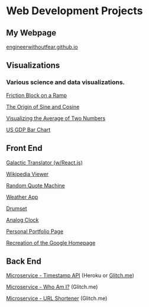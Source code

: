 # Web Development Projects 

## My Webpage

<A HREF="http://engineerwithoutfear.github.io/">engineerwithoutfear.github.io</a>


## Visualizations

### Various science and data visualizations.

<A HREF="http://engineerwithoutfear.github.io/web_dev/physics_sims/friction-block/index.html">Friction Block on a Ramp</a>

<A HREF="http://engineerwithoutfear.github.io/web_dev/physics_sims/origin-sine-cosine/index.html">The Origin of Sine and Cosine</a>

<A HREF="http://engineerwithoutfear.github.io/web_dev/physics_sims/visualizing-averages/index.html">Visualizing the Average of Two Numbers</a>

<A HREF="http://engineerwithoutfear.github.io/web_dev/FreeCodeCamp/d3-gdp-bar-chart/">US GDP Bar Chart</a>

## Front End

<A HREF="http://engineerwithoutfear.github.io/web_dev/FreeCodeCamp/galactic-translator-react/index.html">Galactic Translator (w/React.js)</a>

<A HREF="http://engineerwithoutfear.github.io/web_dev/FreeCodeCamp/wikipedia-viewer/index.html">Wikipedia Viewer</a>

<A HREF="http://engineerwithoutfear.github.io/web_dev/FreeCodeCamp/random-quote-machine/index.html">Random Quote Machine</a>

<A HREF="http://engineerwithoutfear.github.io/web_dev/FreeCodeCamp/weather-report/index.html">Weather App</a>

<A href="http://engineerwithoutfear.github.io/web_dev/Javascript30/drumset/index.html">Drumset</a>

<A href="http://engineerwithoutfear.github.io/web_dev/Javascript30/clock/index.html">Analog Clock</a>

<A HREF="http://engineerwithoutfear.github.io/web_dev/FreeCodeCamp/portfolio-page/index.html">Personal Portfolio Page</a>

<A href="http://engineerwithoutfear.github.io/web_dev/TheOdinProject/google-homepage/index.html">Recreation of the Google Homepage</a>

## Back End

<A href="https://fcc-ewf-timestamp-api.herokuapp.com/">Microservice - Timestamp API</a>  (Heroku or <a href="https://supreme-ski.glitch.me/">Glitch.me</a>)

<A href="https://warp-car.glitch.me/api/whoami">Microservice - Who Am I?</a> (Glitch.me)

<A href="https://same-meal.glitch.me/">Microservice - URL Shortener</a> (Glitch.me)









